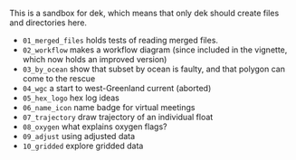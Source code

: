 This is a sandbox for dek, which means that only dek should create files and
directories here.

* `01_merged_files` holds tests of reading merged files.
* `02_workflow` makes a workflow diagram (since included in the vignette, which
  now holds an improved version)
* `03_by_ocean` show that subset by ocean is faulty, and that polygon can come
  to the rescue
* `04_wgc` a start to west-Greenland current (aborted)
* `05_hex_logo` hex log ideas
* `06_name_icon` name badge for virtual meetings
* `07_trajectory` draw trajectory of an individual float
* `08_oxygen` what explains oxygen flags?
* `09_adjust` using adjusted data
* `10_gridded` explore gridded data

